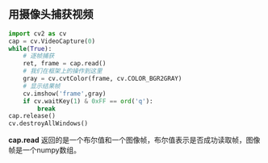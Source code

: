 ## 用摄像头捕获视频

```python
import cv2 as cv
cap = cv.VideoCapture(0)
while(True):
    # 逐帧捕获
    ret, frame = cap.read()
    # 我们在框架上的操作到这里
    gray = cv.cvtColor(frame, cv.COLOR_BGR2GRAY)
    # 显示结果帧
    cv.imshow('frame',gray)
    if cv.waitKey(1) & 0xFF == ord('q'):
        break
cap.release()
cv.destroyAllWindows()
```
**cap.read** 返回的是一个布尔值和一个图像帧，布尔值表示是否成功读取帧，图像帧是一个numpy数组。